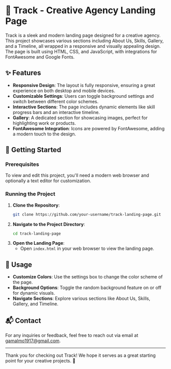 # 🎨 Track - Creative Agency Landing Page

Track is a sleek and modern landing page designed for a creative agency. This project showcases various sections including About Us, Skills, Gallery, and a Timeline, all wrapped in a responsive and visually appealing design. The page is built using HTML, CSS, and JavaScript, with integrations for FontAwesome and Google Fonts.

## ✨ Features

- **Responsive Design**: The layout is fully responsive, ensuring a great experience on both desktop and mobile devices.
- **Customizable Settings**: Users can toggle background settings and switch between different color schemes.
- **Interactive Sections**: The page includes dynamic elements like skill progress bars and an interactive timeline.
- **Gallery**: A dedicated section for showcasing images, perfect for highlighting work or products.
- **FontAwesome Integration**: Icons are powered by FontAwesome, adding a modern touch to the design.

## 🚀 Getting Started

### Prerequisites

To view and edit this project, you'll need a modern web browser and optionally a text editor for customization.

### Running the Project

1. **Clone the Repository**:
   ```bash
   git clone https://github.com/your-username/track-landing-page.git
   ```
2. **Navigate to the Project Directory**:
   ```bash
   cd track-landing-page
   ```
3. **Open the Landing Page**:
   - Open `index.html` in your web browser to view the landing page.

## 📝 Usage

- **Customize Colors**: Use the settings box to change the color scheme of the page.
- **Background Options**: Toggle the random background feature on or off for dynamic visuals.
- **Navigate Sections**: Explore various sections like About Us, Skills, Gallery, and Timeline.

## 📬 Contact

For any inquiries or feedback, feel free to reach out via email at [gamalmo1917@gmail.com](mailto:gamalmo1917@gmail.com).

---

Thank you for checking out Track! We hope it serves as a great starting point for your creative projects. 🚀
